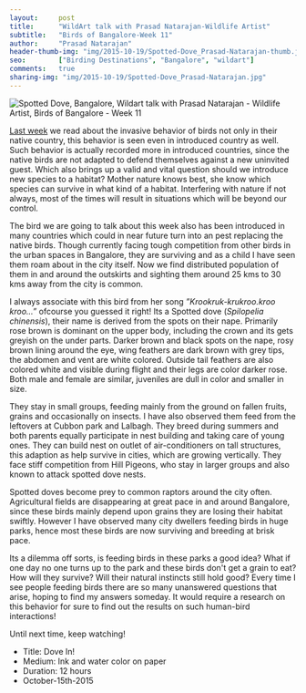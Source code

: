 ```yaml
---
layout:     post
title:      "WildArt talk with Prasad Natarajan-Wildlife Artist"
subtitle:   "Birds of Bangalore-Week 11"
author:     "Prasad Natarajan"
header-thumb-img: "img/2015-10-19/Spotted-Dove_Prasad-Natarajan-thumb.jpg"
seo: 		["Birding Destinations", "Bangalore", "wildart"]
comments:   true
sharing-img: "img/2015-10-19/Spotted-Dove_Prasad-Natarajan.jpg"
---
```



<img src="{{ site.baseurl }}/img/2015-10-19/Spotted-Dove_Prasad-Natarajan.jpg" alt="Spotted Dove, Bangalore, Wildart talk with Prasad Natarajan - Wildlife Artist, Birds of Bangalore - Week 11">

<p>
<a href="{{ site.baseurl }}/wildart/2015-10-12-Common-Myna.html" target="_blank">Last week</a> we read about the invasive behavior of birds not only in their native country, this behavior is seen even in introduced country as well. Such behavior is actually recorded more in introduced countries, since the native birds are not adapted to defend themselves against a new uninvited guest. Which also brings up a valid and vital question should we introduce new species to a habitat? Mother nature knows best, she know which species can survive in what kind of a habitat. Interfering with nature if not always, most of the times will result in situations which will be beyond our control. 
</p>

<p>
The bird we are going to talk about this week also has been introduced in many countries which could in near future turn into an pest replacing the native birds. Though currently facing tough competition from other birds in the urban spaces in Bangalore, they are surviving and as a child I have seen them roam about in the city itself. Now we find distributed population of them in and around the outskirts and sighting them around 25 kms to 30 kms away from the city is common.
</p>

<p>
I always associate with this bird from her song <em>”Krookruk-krukroo.kroo kroo...”</em> ofcourse you guessed it right! Its a Spotted dove (<em>Spilopelia chinensis</em>), their name is derived from the spots on their nape. Primarily rose brown is dominant on the upper body, including the crown and its gets greyish on the under parts. Darker brown and black spots on the nape, rosy brown lining around the eye, wing feathers are dark brown with grey tips, the abdomen and vent are white colored. Outside tail feathers are also colored white and visible during flight and their legs are color darker rose. Both male and female are similar, juveniles are dull in color and smaller in size.
</p>

<p>
They stay in small groups, feeding mainly from the ground on fallen fruits, grains and occasionally on insects. I have also observed them feed from the leftovers at Cubbon park and Lalbagh. They breed during summers and both parents equally participate in nest building and taking care of young ones. They can build nest on outlet of air-conditioners on tall structures, this adaption as help survive in cities, which are growing vertically. They face stiff competition from Hill Pigeons, who stay in larger groups and also known to attack spotted dove nests.
</p>

<p>
Spotted doves become prey to common raptors around the city often. Agricultural fields are disappearing at great pace in and around Bangalore, since these birds mainly depend upon grains they are losing their habitat swiftly. However I have observed many city dwellers feeding birds in huge parks, hence most these birds are now surviving and breeding at brisk pace. 
</p>

<p>
Its a dilemma off sorts, is feeding birds in these parks a good idea? What if one day no one turns up to the park and these birds don't get a grain to eat? How will they survive? Will their natural instincts still hold good? Every time I see people feeding birds there are so many unanswered questions that arise, hoping to find my answers someday. It would require a research on this behavior for sure to find out the results on such human-bird interactions! 
</p>

<p>Until next time, keep watching!</p>

<p>
	<ul>
		 <li>Title: Dove In!</li>
		 <li>Medium: Ink and water color on paper</li>
		 <li>Duration: 12 hours</li>
		 <li>October-15th-2015</li>
 	</ul>
</p>

